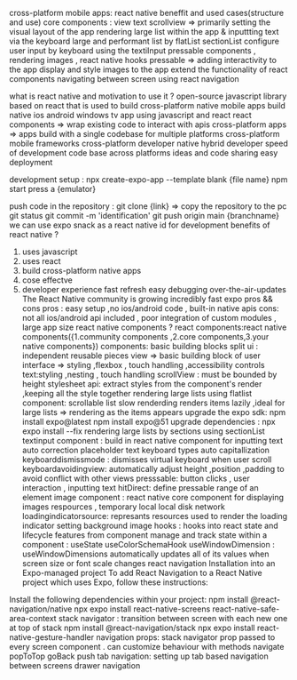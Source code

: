 cross-platform mobile apps:
react native beneffit and used cases(structure and use)
core components : view text scrollview => primarily setting the visual layout of the app
rendering large list within the app & inputtting text via the keyboard
large and performant list by flatList sectionList
configure user input by keyboard using the textiInput
pressable components , rendering images , react native hooks
pressable => adding interactivity to the app
display and style images to the app
extend the functionality of react components
navigating between screen using react navigation

what is react native and motivation to use it ?
open-source javascript library based on react that is used to build cross-platform native mobile apps
build native ios android windows tv app using javascript and react
react components => wrap existing code to interact with apis
cross-platform apps => apps build with a single codebase for multiple platforms
cross-platform mobile frameworks
cross-platform developer
native
hybrid developer
speed of development
code base across platforms
ideas and code sharing
easy deployment

development setup :
npx create-expo-app --template blank {file name}
npm start
press a {emulator}

push code in the repository :
git clone {link} => copy the repository to the pc
git status
git commit -m 'identification'
git push origin main {branchname}
we can use expo snack as a react native id for development
benefits of react native ?

1. uses javascript
2. uses react
3. build cross-platform native apps
4. cose effectve
5. developer experience
   fast refresh
   easy debugging
   over-the-air-updates
   The React Native community is growing incredibly fast
   expo pros && cons
   pros : easy setup ,no ios/android code , built-in native apis
   cons: not all ios/android api included , poor integration of custom modules , large app size
   react native components ?
   react components:react native components({1.community components ,2.core components,3.your native components})
   components: basic building blocks
   split ui : independent reusable pieces
   view => basic building block of user interface => styling ,flexbox , touch handling ,accessibility controls
   text:styling ,nesting , touch handling
   scrollView : must be bounded by height
   stylesheet api:
   extract styles from the component's render ,keeping all the style together
   rendering large lists using flatlist component:
   scrollable list
   slow renderding
   renders items lazily ,ideal for large lists => rendering as the items appears
   upgrade the expo sdk:
   npm install expo@latest
   npm install expo@51
   upgrade dependencies :
   npx expo install --fix
   rendering large lists by sections using sectionList
   textinput component : build in react native component for inputting text
   auto correction placeholder text keyboard types auto capitallization
   keyboarddismissmode : dismisses virtual keyboard when user scroll
   keyboardavoidingview: automatically adjust height ,position ,padding to avoid conflict with other views
   presssable: button clicks , user interaction , inputting text
   hitDirect: define pressable range of an element
   image component : react native core component for displaying images
   respources , temporary local local disk network
   loadingindicatorsource: represants resources used to render the loading indicator
   setting background image
   hooks : hooks into react state and lifecycle features from component
   manage and track state within a component : useState
   useColorSchemaHook
   useWindowDimension : useWindowDimensions automatically updates all of its values when screen size or font scale changes
   react navigation
   Installation into an Expo-managed project
   To add React Navigation to a React Native project which uses Expo, follow these instructions:

Install the following dependencies within your project:
npm install @react-navigation/native
npx expo install react-native-screens react-native-safe-area-context
stack navigator : transition between screen with each new one at top of stack
npm install @react-navigation/stack
npx expo install react-native-gesture-handler
navigation props: stack navigator prop passed to every screen component . can customize behaviour with methods
navigate
popToTop
goBack
push
tab navigation:
setting up tab based navigation  between screens
drawer navigation


